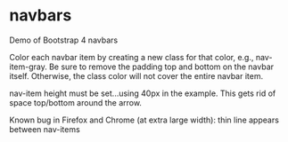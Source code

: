 # navbars
Demo of Bootstrap 4 navbars

Color each navbar item by creating a new class for that color, e.g., nav-item-gray. Be sure to remove the padding top and bottom on the navbar itself. Otherwise, the class color will not cover the entire navbar item.

nav-item height must be set...using 40px in the example. This gets rid of space top/bottom around the arrow.

Known bug in Firefox and Chrome (at extra large width): thin line appears between nav-items
